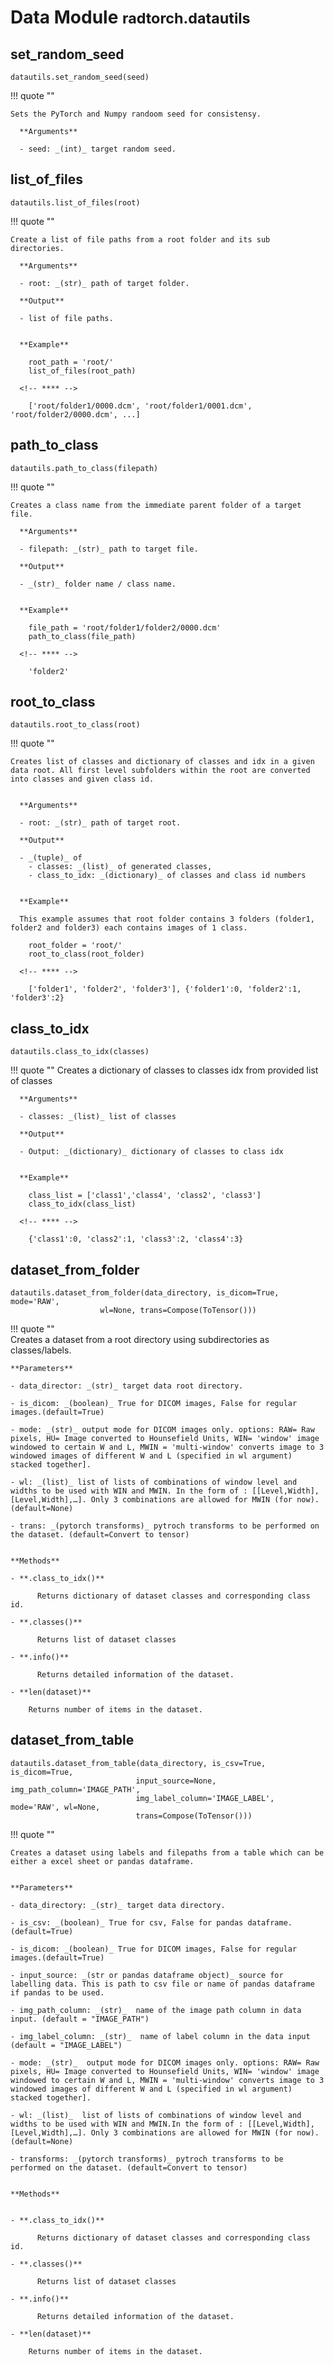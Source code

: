 # Data Module <small> radtorch.datautils </small>




## set_random_seed


    datautils.set_random_seed(seed)


!!! quote ""

    Sets the PyTorch and Numpy randoom seed for consistensy.

      **Arguments**

      - seed: _(int)_ target random seed.




## list_of_files


    datautils.list_of_files(root)


!!! quote ""

    Create a list of file paths from a root folder and its sub directories.

      **Arguments**

      - root: _(str)_ path of target folder.

      **Output**

      - list of file paths.


      **Example**

        root_path = 'root/'
        list_of_files(root_path)

      <!-- **** -->

        ['root/folder1/0000.dcm', 'root/folder1/0001.dcm', 'root/folder2/0000.dcm', ...]


## path_to_class

    datautils.path_to_class(filepath)

!!! quote ""

    Creates a class name from the immediate parent folder of a target file.

      **Arguments**

      - filepath: _(str)_ path to target file.

      **Output**

      - _(str)_ folder name / class name.


      **Example**

        file_path = 'root/folder1/folder2/0000.dcm'
        path_to_class(file_path)

      <!-- **** -->

        'folder2'    



## root_to_class

    datautils.root_to_class(root)

!!! quote ""

    Creates list of classes and dictionary of classes and idx in a given data root. All first level subfolders within the root are converted into classes and given class id.


      **Arguments**

      - root: _(str)_ path of target root.

      **Output**

      - _(tuple)_ of
        - classes: _(list)_ of generated classes,
        - class_to_idx: _(dictionary)_ of classes and class id numbers


      **Example**

      This example assumes that root folder contains 3 folders (folder1, folder2 and folder3) each contains images of 1 class.

        root_folder = 'root/'
        root_to_class(root_folder)

      <!-- **** -->

        ['folder1', 'folder2', 'folder3'], {'folder1':0, 'folder2':1, 'folder3':2}


## class_to_idx
    datautils.class_to_idx(classes)

!!! quote ""
      Creates a dictionary of classes to classes idx from provided list of classes

      **Arguments**

      - classes: _(list)_ list of classes

      **Output**

      - Output: _(dictionary)_ dictionary of classes to class idx


      **Example**

        class_list = ['class1','class4', 'class2', 'class3']
        class_to_idx(class_list)

      <!-- **** -->

        {'class1':0, 'class2':1, 'class3':2, 'class4':3}

## dataset_from_folder

    datautils.dataset_from_folder(data_directory, is_dicom=True, mode='RAW',
                        wl=None, trans=Compose(ToTensor()))

!!! quote ""    
    Creates a dataset from a root directory using subdirectories as classes/labels.

    **Parameters**

    - data_director: _(str)_ target data root directory.

    - is_dicom: _(boolean)_ True for DICOM images, False for regular images.(default=True)

    - mode: _(str)_ output mode for DICOM images only. options: RAW= Raw pixels, HU= Image converted to Hounsefield Units, WIN= 'window' image windowed to certain W and L, MWIN = 'multi-window' converts image to 3 windowed images of different W and L (specified in wl argument) stacked together].

    - wl: _(list)_ list of lists of combinations of window level and widths to be used with WIN and MWIN. In the form of : [[Level,Width], [Level,Width],…]. Only 3 combinations are allowed for MWIN (for now). (default=None)

    - trans: _(pytorch transforms)_ pytroch transforms to be performed on the dataset. (default=Convert to tensor)


    **Methods**

    - **.class_to_idx()**

          Returns dictionary of dataset classes and corresponding class id.

    - **.classes()**

          Returns list of dataset classes

    - **.info()**

          Returns detailed information of the dataset.

    - **len(dataset)**

        Returns number of items in the dataset.




## dataset_from_table

    datautils.dataset_from_table(data_directory, is_csv=True, is_dicom=True,
                                input_source=None, img_path_column='IMAGE_PATH',
                                img_label_column='IMAGE_LABEL', mode='RAW', wl=None,
                                trans=Compose(ToTensor()))          

!!! quote ""

    Creates a dataset using labels and filepaths from a table which can be either a excel sheet or pandas dataframe.


    **Parameters**

    - data_directory: _(str)_ target data directory.

    - is_csv: _(boolean)_ True for csv, False for pandas dataframe. (default=True)

    - is_dicom: _(boolean)_ True for DICOM images, False for regular images.(default=True)

    - input_source: _(str or pandas dataframe object)_ source for labelling data. This is path to csv file or name of pandas dataframe if pandas to be used.

    - img_path_column: _(str)_  name of the image path column in data input. (default = "IMAGE_PATH")

    - img_label_column: _(str)_  name of label column in the data input (default = "IMAGE_LABEL")

    - mode: _(str)_  output mode for DICOM images only. options: RAW= Raw pixels, HU= Image converted to Hounsefield Units, WIN= 'window' image windowed to certain W and L, MWIN = 'multi-window' converts image to 3 windowed images of different W and L (specified in wl argument) stacked together].

    - wl: _(list)_  list of lists of combinations of window level and widths to be used with WIN and MWIN.In the form of : [[Level,Width], [Level,Width],…]. Only 3 combinations are allowed for MWIN (for now).  (default=None)

    - transforms: _(pytorch transforms)_ pytroch transforms to be performed on the dataset. (default=Convert to tensor)


    **Methods**


    - **.class_to_idx()**

          Returns dictionary of dataset classes and corresponding class id.

    - **.classes()**

          Returns list of dataset classes

    - **.info()**

          Returns detailed information of the dataset.

    - **len(dataset)**

        Returns number of items in the dataset.
